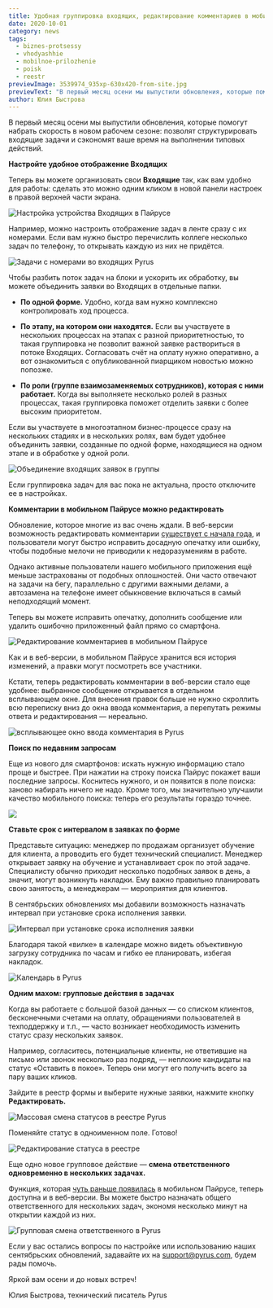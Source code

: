 ```yaml
---
title: Удобная группировка входящих, редактирование комментариев в мобильном Пайрусе и гибкий дедлайн в заявках
date: 2020-10-01
category: news
tags:
  - biznes-protsessy
  - vhodyashhie
  - mobilnoe-prilozhenie
  - poisk
  - reestr
previewImage: 3539974_935xp-630x420-from-site.jpg
previewText: "В первый месяц осени мы выпустили обновления, которые помогут набрать скорость в новом рабочем сезоне: позволят структурировать входящие задачи и сэкономят ваше время на выполнении типовых действий."
author: Юлия Быстрова
---
```

В первый месяц осени мы выпустили обновления, которые помогут набрать скорость в новом рабочем сезоне: позволят структурировать входящие задачи и сэкономят ваше время на выполнении типовых действий.

**Настройте удобное отображение Входящих**

Теперь вы можете организовать свои **Входящие** так, как вам удобно для работы: сделать это можно одним кликом в новой панели настроек в правой верхней части экрана.

![Настройка устройства Входящих в Пайрусе](group_0.webp)

Например, можно настроить отображение задач в ленте сразу с их номерами. Если вам нужно быстро перечислить коллеге несколько задач по телефону, то открывать каждую из них не придётся.

![Задачи с номерами во входящих Pyrus](group_1.webp)

Чтобы разбить поток задач на блоки и ускорить их обработку, вы можете объединить заявки во Входящих в отдельные папки.

- **По одной форме.** Удобно, когда вам нужно комплексно контролировать ход процесса.

- **По этапу, на котором они находятся.** Если вы участвуете в нескольких процессах на этапах с разной приоритетностью, то такая группировка не позволит важной заявке раствориться в потоке Входящих. Согласовать счёт на оплату нужно оперативно, а вот ознакомиться с опубликованной пиарщиком новостью можно попозже.

- **По роли (группе взаимозаменяемых сотрудников), которая с ними работает.** Когда вы выполняете несколько ролей в разных процессах, такая группировка поможет отделить заявки с более высоким приоритетом.

Если вы участвуете в многоэтапном бизнес-процессе сразу на нескольких стадиях и в нескольких ролях, вам будет удобнее объединить заявки, созданные по одной форме, находящиеся на одном этапе и в обработке у одной роли.

![Объединение входящих заявок в группы](group_2.webp)

Если группировка задач для вас пока не актуальна, просто отключите ее в настройках.

**Комментарии в мобильном Пайрусе можно редактировать**

Обновление, которое многие из вас очень ждали. В веб-версии возможность редактировать комментарии [существует с начала года](https://pyrus.com/ru/blog/kommentarii-v-pyrus-mozhno-redaktirovat), и пользователи могут быстро исправить досадную опечатку или ошибку, чтобы подобные мелочи не приводили к недоразумениям в работе.

Однако активные пользователи нашего мобильного приложения ещё меньше застрахованы от подобных оплошностей. Они часто отвечают на задачи на бегу, параллельно с другими важными делами, а автозамена на телефоне имеет обыкновение включаться в самый неподходящий момент.

Теперь вы можете исправить опечатку, дополнить сообщение или удалить ошибочно приложенный файл прямо со смартфона.

![Редактирование комментариев в мобильном Пайрусе](MessageEdit_ru_1.webp)

Как и в веб-версии, в мобильном Пайрусе хранится вся история изменений, а правки могут посмотреть все участники.

Кстати, теперь редактировать комментарии в веб-версии стало еще удобнее: выбранное сообщение открывается в отдельном всплывающем окне. Для внесения правок больше не нужно скроллить всю переписку вниз до окна ввода комментария, а перепутать режимы ответа и редактирования — нереально.

![всплывающее окно ввода комментария в Pyrus](edit.webp)

**Поиск по недавним запросам**

Еще из нового для смартфонов: искать нужную информацию стало проще и быстрее. При нажатии на строку поиска Пайрус покажет ваши последние запросы. Коснитесь нужного, и он появится в поле поиска: заново набирать ничего не надо. Кроме того, мы значительно улучшили качество мобильного поиска: теперь его результаты гораздо точнее.

![](recent_in_search.webp)

**Ставьте срок с интервалом в заявках по форме**

Представьте ситуацию: менеджер по продажам организует обучение для клиента, а проводить его будет технический специалист. Менеджер открывает заявку на обучение и устанавливает срок по этой задаче. Специалисту обычно приходит несколько подобных заявок в день, а значит, могут возникнуть накладки. Ему важно правильно планировать свою занятость, а менеджерам — мероприятия для клиентов.

В сентябрьских обновлениях мы добавили возможность назначать интервал при установке срока исполнения заявки.

![Интервал при установке срока исполнения заявки](interval_2.webp)

Благодаря такой «вилке» в календаре можно видеть объективную загрузку сотрудника по часам и гибко ее планировать, избегая накладок.

![Календарь в Pyrus](interval_3.webp)

**Одним махом: групповые действия в задачах**

Когда вы работаете с большой базой данных — со списком клиентов, бесконечными счетами на оплату, обращениями пользователей в техподдержку и т.п., — часто возникает необходимость изменить статус сразу нескольких заявок.

Например, согласитесь, потенциальные клиенты, не ответившие на письмо или звонок несколько раз подряд, — неплохие кандидаты на статус «Оставить в покое». Теперь они могут его получить всего за пару ваших кликов.

Зайдите в реестр формы и выберите нужные заявки, нажмите кнопку **Редактировать.**

![Массовая смена статусов в реестре Pyrus](status_v_reestre.webp)

Поменяйте статус в одноименном поле. Готово!

![Редактирование статуса в реестре](status_v_reestre_1.webp)

Еще одно новое групповое действие — **смена ответственного одновременно в нескольких задачах.**

Функция, которая [чуть раньше появилась](https://pyrus.com/ru/blog/zayavki-iz-instagram-udobnye-uvedomleniya-vo-vhodyashhih-i-drugie-obnovleniya-iyulya) в мобильном Пайрусе, теперь доступна и в веб-версии. Вы можете быстро назначать общего ответственного для нескольких задач, экономя несколько минут на открытии каждой из них.

![Групповая смена ответственного в Pyrus](assigne.webp)

Если у вас остались вопросы по настройке или использованию наших сентябрьских обновлений, задавайте их на [support@pyrus.com](mailto:support@pyrus.com), будем рады помочь.

Яркой вам осени и до новых встреч!

Юлия Быстрова, технический писатель Pyrus